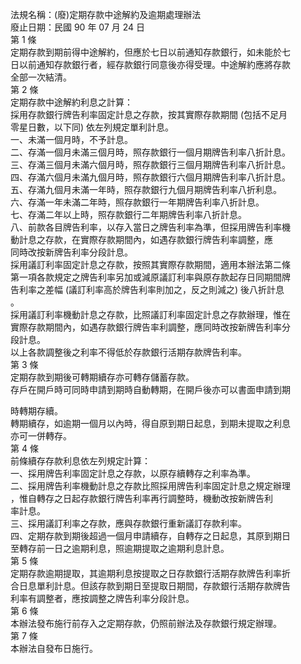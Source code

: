 法規名稱：(廢)定期存款中途解約及逾期處理辦法  
廢止日期：民國 90 年 07 月 24 日  
第 1 條  
定期存款到期前得中途解約，但應於七日以前通知存款銀行，如未能於七  
日以前通知存款銀行者，經存款銀行同意後亦得受理。中途解約應將存款  
全部一次結清。  
第 2 條  
定期存款中途解約利息之計算：  
採用存款銀行牌告利率固定計息之存款，按其實際存款期間 (包括不足月  
零星日數，以下同) 依左列規定單利計息。  
一、未滿一個月時，不予計息。  
二、存滿一個月未滿三個月時，照存款銀行一個月期牌告利率八折計息。  
三、存滿三個月未滿六個月時，照存款銀行三個月期牌告利率八折計息。  
四、存滿六個月未滿九個月時，照存款銀行六個月期牌告利率八折計息。  
五、存滿九個月未滿一年時，照存款銀行九個月期牌告利率八折利息。  
六、存滿一年未滿二年時，照存款銀行一年期牌告利率八折計息。  
七、存滿二年以上時，照存款銀行二年期牌告利率八折計息。  
八、前款各目牌告利率，以存入當日之牌告利率為準，但採用牌告利率機  
動計息之存款，在實際存款期間內，如遇存款銀行牌告利率調整，應  
同時改按新牌告利率分段計息。  
採用議訂利率固定計息之存款，按照其實際存款期間，適用本辦法第二條  
第一項各款規定之牌告利率另加或減原議訂利率與原存款起存日同期間牌  
告利率之差幅 (議訂利率高於牌告利率則加之，反之則減之) 後八折計息  
。  
採用議訂利率機動計息之存款，比照議訂利率固定計息之存款辦理，惟在  
實際存款期間內，如遇存款銀行牌告率利調整，應同時改按新牌告利率分  
段計息。  
以上各款調整後之利率不得低於存款銀行活期存款牌告利率。  
第 3 條  
定期存款到期後可轉期續存亦可轉存儲蓄存款。  
存戶在開戶時可同時申請到期時自動轉期，在開戶後亦可以書面申請到期  


時轉期存續。  
轉期續存，如逾期一個月以內時，得自原到期日起息，到期未提取之利息  
亦可一併轉存。  
第 4 條  
前條續存存款利息依左列規定計算：  
一、採用牌告利率固定計息之存款，以原存續轉存之利率為準。  
二、採用牌告利率機動計息之存款比照採用牌告利率固定計息之規定辦理  
，惟自轉存之日起存款銀行牌告利率再行調整時，機動改按新牌告利  
率計息。  
三、採用議訂利率之存款，應與存款銀行重新議訂存款利率。  
四、定期存款到期後超過一個月申請續存，自轉存之日起息，其原到期日  
至轉存前一日之逾期利息，照逾期提取之逾期利息計息。  
第 5 條  
定期存款逾期提取，其逾期利息按提取之日存款銀行活期存款牌告利率折  
合日息單利計息。但該存款到期日至提取日期間，存款銀行活期存款牌告  
利率有調整者，應按調整之牌告利率分段計息。  
第 6 條  
本辦法發布施行前存入之定期存款，仍照前辦法及存款銀行規定辦理。  
第 7 條  
本辦法自發布日施行。  


